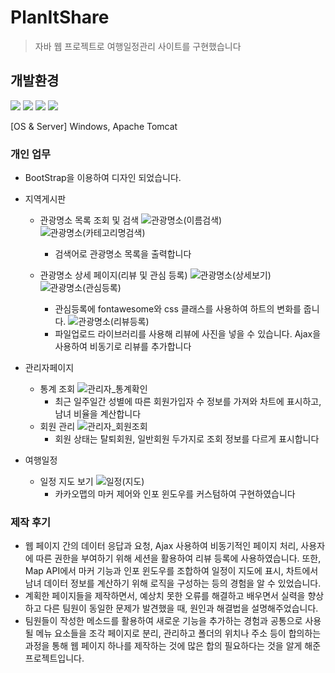 # PlanItShare
> 자바 웹 프로젝트로 여행일정관리 사이트를 구현했습니다

## 개발환경

<img src="https://img.shields.io/badge/Eclipse IDE-525C86?style=for-the-badge&logo=Eclipse IDE&logoColor=white"> <img src="https://img.shields.io/badge/JAVA-004088?style=for-the-badge&logo=JAVA&logoColor=white"> <img src="https://img.shields.io/badge/Oracle-F29051?style=for-the-badge&logo=Oracle&logoColor=white"> <img src="https://img.shields.io/badge/SQL Developer-534B86?style=for-the-badge&logo=SQL Developer&logoColor=white"> 

[OS & Server] Windows, Apache Tomcat

### 개인 업무

- BootStrap을 이용하여 디자인 되었습니다.

- 지역게시판
  - 관광명소 목록 조회 및 검색
  ![관광명소(이름검색)](https://user-images.githubusercontent.com/50548923/182029602-e855ffaf-9044-487c-8d93-f4a297eb83e6.PNG)
  ![관광명소(카테고리명검색)](https://user-images.githubusercontent.com/50548923/182029604-dbb39297-9740-4809-9b8c-adb599aabd24.PNG)
    - 검색어로 관광명소 목록을 출력합니다

  - 관광명소 상세 페이지(리뷰 및 관심 등록)
  ![관광명소(상세보기)](https://user-images.githubusercontent.com/50548923/182029600-36c7d6a1-16b5-4de8-b6f4-e99727770dcf.PNG)
  ![관광명소(관심등록)](https://user-images.githubusercontent.com/50548923/182029597-1c3da2cc-ec93-4717-908e-24703ce82878.PNG)
    - 관심등록에 fontawesome와 css 클래스를 사용하여 하트의 변화를 줍니다.
  ![관광명소(리뷰등록)](https://user-images.githubusercontent.com/50548923/182029598-2cb36d8e-655c-4103-a16a-e09c1ecdb87d.png)
    - 파일업로드 라이브러리를 사용해 리뷰에 사진을 넣을 수 있습니다. Ajax을 사용하여 비동기로 리뷰를 추가합니다
  
- 관리자페이지
  - 통계 조회
  ![관리자_통계확인](https://user-images.githubusercontent.com/50548923/182029569-794c16ee-6e8b-4615-ad88-bd2823fad16e.png)
    - 최근 일주일간 성별에 따른 회원가입자 수 정보를 가져와 차트에 표시하고, 남녀 비율을 계산합니다
  - 회원 관리
  ![관리자_회원조회](https://user-images.githubusercontent.com/50548923/182029567-9281e594-4562-4721-b531-429a749fdb03.png)
    - 회원 상태는 탈퇴회원, 일반회원 두가지로 조회 정보를 다르게 표시합니다

- 여행일정 
  - 일정 지도 보기
  ![일정(지도)](https://user-images.githubusercontent.com/50548923/182029554-7ee5ff7d-75e2-4e58-ae66-65e0efe870f2.png)
    - 카카오맵의 마커 제어와 인포 윈도우를 커스텀하여 구현하였습니다

  
### 제작 후기

- 웹 페이지 간의 데이터 응답과 요청, Ajax 사용하여 비동기적인 페이지 처리, 사용자에 따른 권한을 부여하기 위해 세션을 활용하여 리뷰 등록에 사용하였습니다. 또한, Map API에서 마커 기능과 인포 윈도우를 조합하여 일정이 지도에 표시, 차트에서 남녀 데이터 정보를 계산하기 위해 로직을 구성하는 등의 경험을 알 수 있었습니다. 
- 계획한 페이지들을 제작하면서, 예상치 못한 오류를 해결하고 배우면서 실력을 향상하고 다른 팀원이 동일한 문제가 발견했을 때, 원인과 해결법을 설명해주었습니다.
- 팀원들이 작성한 메소드를 활용하여 새로운 기능을 추가하는 경험과 공통으로 사용될 메뉴 요소들을 조각 페이지로 분리, 관리하고 폴더의 위치나 주소 등이 합의하는 과정을 통해 웹 페이지 하나를 제작하는 것에 많은 합의 필요하다는 것을 알게 해준 프로젝트입니다.

